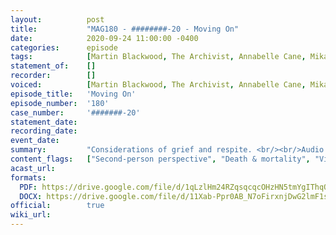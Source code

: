```yaml
---
layout:          post
title:           "MAG180 - ########-20 - Moving On"
date:            2020-09-24 11:00:00 -0400
categories:      episode
tags:            [Martin Blackwood, The Archivist, Annabelle Cane, Mikaele Salesa]
statement_of:    []
recorder:        []
voiced:          [Martin Blackwood, The Archivist, Annabelle Cane, Mikaele Salesa]
episode_title:   'Moving On'
episode_number:  '180'
case_number:     '#######-20'
statement_date:  
recording_date:  
event_date:      
summary:         "Considerations of grief and respite. <br/><br/>Audio recorded by the Archivist, in situ."
content_flags:   ["Second-person perspective", "Death & mortality", "Violence (inc SFX)", "Undead (zombies)", "Religious abuse", "Child abuse (descriptions of)", "Mentions of: knives, gaslighting", "SFX: persistent droning"]
acast_url:       
formats: 
  PDF: https://drive.google.com/file/d/1qLzlHm24RZqsqcqcOHzHN5tmYgIThqQr/view
  DOCX: https://drive.google.com/file/d/11Xab-Ppr0AB_N7oFirxnjDwG2lmF1s8S/view
official:        true
wiki_url:        
---
```


